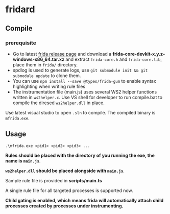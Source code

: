 # fridard

## Compile

### prerequisite
* Go to latest [frida release page](https://github.com/frida/frida/releases/tag/16.1.3) and download a __frida-core-devkit-x.y.z-windows-x86_64.tar.xz__ and extract `frida-core.h` and `frida-core.lib`, place them in `frida/` directory.
* spdlog is used to generate logs, use `git submodule init && git submodule update` to clone them.
* You can use `npm install --save @types/frida-gum` to enable syntax highlighting when writing rule files
* The instrumentation file (main.js) uses several WS2 helper functions written in `ws2helper.c`. Use VS shell for developer to run compile.bat to compile the diresed `ws2helper.dll` in place. 
  
Use latest visual studio to open `.sln` to compile.
The compiled binary is `mfrida.exe`.

## Usage

```
.\mfrida.exe <pid1> <pid2> <pid3> ...
```

**Rules should be placed with the directory of you running the exe, the name is `main.js`**.

**`ws2helper.dll` should be placed alongside with `main.js`**.

Sample rule file is provided in **scripts/main.ts**

A single rule file for all targeted processes is supported now.

**Child gating is enabled, which means frida will automatically attach child processes created by processes under instrumenting.**
